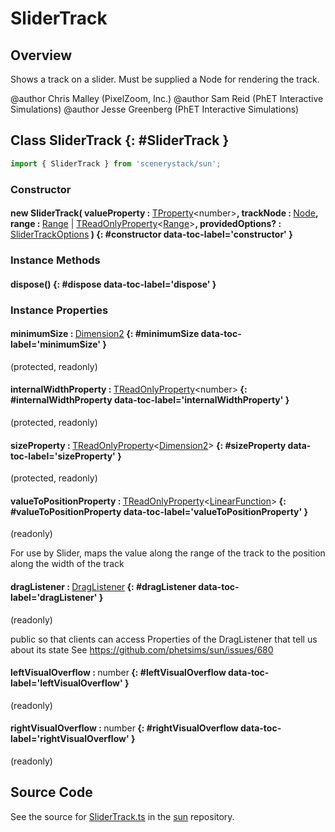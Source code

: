# SliderTrack

## Overview

Shows a track on a slider.  Must be supplied a Node for rendering the track.

@author Chris Malley (PixelZoom, Inc.)
@author Sam Reid (PhET Interactive Simulations)
@author Jesse Greenberg (PhET Interactive Simulations)

## Class SliderTrack {: #SliderTrack }


```js
import { SliderTrack } from 'scenerystack/sun';
```
### Constructor

#### new SliderTrack( valueProperty : <span style="font-weight: 400;">[TProperty](../axon/TProperty.md)&lt;<span style="color: hsla(calc(var(--md-hue) + 180deg),80%,40%,1);">number</span>&gt;</span>, trackNode : <span style="font-weight: 400;">[Node](../scenery/Node.md)</span>, range : <span style="font-weight: 400;">[Range](../dot/Range.md) | [TReadOnlyProperty](../axon/TReadOnlyProperty.md)&lt;[Range](../dot/Range.md)&gt;</span>, providedOptions? : <span style="font-weight: 400;">[SliderTrackOptions](../sun/SliderTrack.md#SliderTrackOptions)</span> ) {: #constructor data-toc-label='constructor' }

### Instance Methods

#### dispose() {: #dispose data-toc-label='dispose' }

### Instance Properties

#### minimumSize : <span style="font-weight: 400;">[Dimension2](../dot/Dimension2.md)</span> {: #minimumSize data-toc-label='minimumSize' }

(protected, readonly)

#### internalWidthProperty : <span style="font-weight: 400;">[TReadOnlyProperty](../axon/TReadOnlyProperty.md)&lt;<span style="color: hsla(calc(var(--md-hue) + 180deg),80%,40%,1);">number</span>&gt;</span> {: #internalWidthProperty data-toc-label='internalWidthProperty' }

(protected, readonly)

#### sizeProperty : <span style="font-weight: 400;">[TReadOnlyProperty](../axon/TReadOnlyProperty.md)&lt;[Dimension2](../dot/Dimension2.md)&gt;</span> {: #sizeProperty data-toc-label='sizeProperty' }

(protected, readonly)

#### valueToPositionProperty : <span style="font-weight: 400;">[TReadOnlyProperty](../axon/TReadOnlyProperty.md)&lt;[LinearFunction](../dot/LinearFunction.md)&gt;</span> {: #valueToPositionProperty data-toc-label='valueToPositionProperty' }

(readonly)

For use by Slider, maps the value along the range of the track to the position along the width of the track

#### dragListener : <span style="font-weight: 400;">[DragListener](../scenery/DragListener.md)</span> {: #dragListener data-toc-label='dragListener' }

(readonly)

public so that clients can access Properties of the DragListener that tell us about its state
See https://github.com/phetsims/sun/issues/680

#### leftVisualOverflow : <span style="font-weight: 400;"><span style="color: hsla(calc(var(--md-hue) + 180deg),80%,40%,1);">number</span></span> {: #leftVisualOverflow data-toc-label='leftVisualOverflow' }

(readonly)

#### rightVisualOverflow : <span style="font-weight: 400;"><span style="color: hsla(calc(var(--md-hue) + 180deg),80%,40%,1);">number</span></span> {: #rightVisualOverflow data-toc-label='rightVisualOverflow' }

(readonly)



## Source Code

See the source for [SliderTrack.ts](https://github.com/phetsims/sun/blob/main/js/SliderTrack.ts) in the [sun](https://github.com/phetsims/sun) repository.
